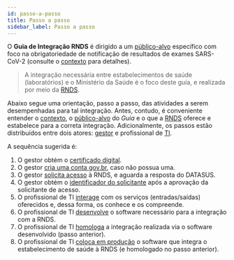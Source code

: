 ```yaml
---
id: passo-a-passo
title: Passo a passo 
sidebar_label: Passo a passo
---
```


O **Guia de Integração RNDS** é dirigido a um [público-alvo](./publico-alvo) específico com foco na obrigatoriedade de 
notificação de resultados de exames SARS-CoV-2 (consulte o [contexto](./contexto) para detalhes).

>A integração necessária entre estabelecimentos de saúde (laboratórios) e o Ministério da Saúde é o foco deste guia, e realizada por meio da [RNDS](../rnds/rnds).

Abaixo segue uma orientação, passo a passo, das atividades a serem desempenhadas para tal integração. Antes, contudo, é conveniente entender o [contexto](./contexto), o [público-alvo](./publico-alvo) do _Guia_ e o que a [RNDS](../rnds/rnds) oferece e estabelece para a correta integração. Adicionalmente, os passos estão distribuídos entre dois atores: [gestor](./gestor) e profissional de 
[TI](../ti/ti). 

A sequência sugerida é:
1. O gestor obtém o [certificado digital](../gestor/certificado).
1. O gestor [cria uma conta gov.br](../gestor/gov.br), caso não possua uma.
1. O gestor [solicita acesso](../gestor/portal) à RNDS, e aguarda a resposta do DATASUS. 
1. O gestor obtém o [identificador do solicitante](../gestor/identificador) após a aprovação da solicitante de acesso.
1. O profissional de TI [interage](../ti/postman) com os serviços (entradas/saídas) oferecidos e, dessa forma, os conhece e os compreende.
1. O profissional de TI [desenvolve](../ti/si) o software necessário para a integração com a RNDS.
1. O profissional de TI [homologa](../ti/homologar) a integração realizada via o software desenvolvido (passo anterior).
1. O profissional de TI [coloca em produção](../ti/producao) o software que integra o estabelecimento de saúde à RNDS (e homologado no passo anterior).


